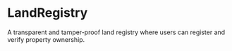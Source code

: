 # LandRegistry
A transparent and tamper-proof land registry where users can register and verify property ownership.
